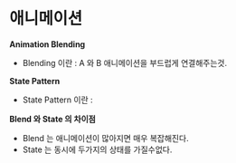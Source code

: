 # 애니메이션

**Animation Blending**
- Blending 이란 : A 와 B 애니메이션을 부드럽게 연결해주는것.

**State Pattern** 
- State Pattern 이란 : 

**Blend 와 State 의 차이점**
- Blend 는 애니메이션이 많아지면 매우 복잡해진다.
- State 는 동시에 두가지의 상태를 가질수없다.

